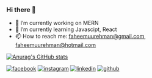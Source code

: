 ### Hi there 👋
- 🔭 I’m currently working on MERN
- 🌱 I’m currently learning Javascipt, React
- 📫 How to reach me: faheemuurehman@gmail.com, 
                      faheemuurehman@hotmail.com


[![Anurag's GitHub stats](https://github-readme-stats.vercel.app/api?username=feemix93)](https://github.com/anuraghazra/github-readme-stats)

<!-- display the social media buttons in your README -->

[![facebook](https://github.com/shikhar1020jais1/Git-Social/blob/master/Icons/Facebook1.png (Facebook))][1]
[![instagram](https://github.com/shikhar1020jais1/Git-Social/blob/master/Icons/Instagram1.png (Instagram))][2]
[![linkedin](https://github.com/shikhar1020jais1/Git-Social/blob/master/Icons/LinkedIn1.png (LinkedIn))][3]
[![github](https://github.com/shikhar1020jais1/Git-Social/blob/master/Icons/Github1.png (Github))][4]

<!-- To Link your profile to the media buttons -->

[1]:https://www.facebook.com/faheem.rehman85/
[2]: https://www.instagram.com/username
[3]: https://www.linkedin.com/in/faheem-ur-rehman-765ba592
[4]: https://github.com/feemix93
<!--
**feemix93/feemix93** is a ✨ _special_ ✨ repository because its `README.md` (this file) appears on your GitHub profile.

Here are some ideas to get you started:

- 🔭 I’m currently working on ...
- 🌱 I’m currently learning ...
- 👯 I’m looking to collaborate on ...
- 🤔 I’m looking for help with ...
- 💬 Ask me about ...
- 📫 How to reach me: ...
- 😄 Pronouns: ...
- ⚡ Fun fact: ...
-->

